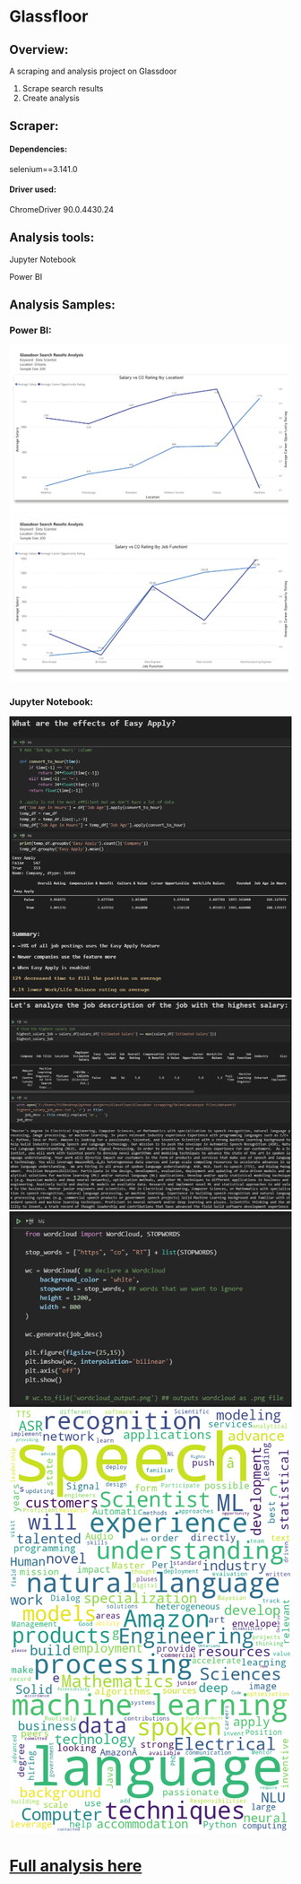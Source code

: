# Glassfloor  

## Overview:
A scraping and analysis project on Glassdoor
1. Scrape search results
2. Create analysis

## Scraper:
#### Dependencies:
selenium==3.141.0
#### Driver used:
ChromeDriver 90.0.4430.24

## Analysis tools:
Jupyter Notebook

Power BI

## Analysis Samples:
### Power BI:
![alt text](https://github.com/rlllam/Glassfloor/blob/master/Glassdoor%20analysis/Power%20BI/sample%20analysis/glassdoor%20analysis_Page_1.png)
![alt text](https://github.com/rlllam/Glassfloor/blob/master/Glassdoor%20analysis/Power%20BI/sample%20analysis/glassdoor%20analysis_Page_2.png)

### Jupyter Notebook:
![alt text](https://github.com/rlllam/Glassfloor/blob/master/Glassdoor%20analysis/Jupyter%20Notebook/sample%20analysis/1.png)
![alt text](https://github.com/rlllam/Glassfloor/blob/master/Glassdoor%20analysis/Jupyter%20Notebook/sample%20analysis/2.png)
![alt text](https://github.com/rlllam/Glassfloor/blob/master/Glassdoor%20analysis/Jupyter%20Notebook/sample%20analysis/3.png)
![alt text](https://github.com/rlllam/Glassfloor/blob/master/Glassdoor%20analysis/Jupyter%20Notebook/sample%20analysis/4.png)

# [Full analysis here](https://github.com/rlllam/Glassfloor/tree/master/Glassdoor%20analysis)

